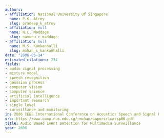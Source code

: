 ```yaml
---
authors:
- affiliation: National University Of Singapore
  name: P.K. Atrey
  slug: pradeep_k_atrey
- affiliation: null
  name: N.C. Maddage
  slug: namunu_c_maddage
- affiliation: null
  name: M.S. Kankanhalli
  slug: mohan_s_kankanhalli
date: '2006-05-14'
estimated_citations: 234
fields:
- audio signal processing
- mixture model
- speech recognition
- gaussian process
- computer vision
- computer science
- artificial intelligence
- important research
- single level
- surveillance and monitoring
in: 2006 IEEE International Conference on Acoustics Speech and Signal Processing Proceedings
src: https://www.comp.nus.edu.sg/~mohan/papers/icassp06.pdf
title: Audio Based Event Detection for Multimedia Surveillance
year: 2006
---
```

